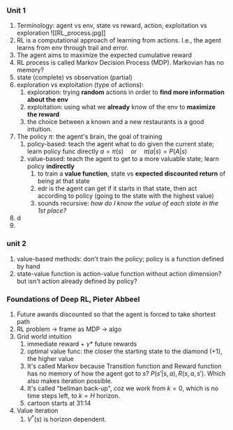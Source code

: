 ### Unit 1
1. Terminology: agent vs env, state vs reward, action, exploitation vs exploration
![[RL_process.jpg]]
2. RL is a computational approach of learning from actions. I.e., the agent learns from env through trail and error.
3. The agent aims to maximize the expected cumulative reward
4. RL process is called Markov Decision Process (MDP). Markovian has no memory?
5. state (complete) vs observation (partial)
6. exploration vs exploitation (type of actions): 
	1. exploration: trying **random** actions in order to **find more information about the env**
	2. exploitation: using what we **already** know of the env to **maximize the reward**
	3. the choice between a known and a new restaurants is a good intuition.
7. The policy $\pi$: the agent's brain, the goal of training
	1. policy-based: teach the agent what to do given the current state; learn policy func directly
			$a = \pi (s)\quad \mathrm{or} \quad \pi(a|s) = P(A|s)$
	2. value-based: teach the agent to get to a more valuable state; learn policy **indirectly**
		1. to train a **value function**, state vs **expected discounted return** of being at that state
		2. edr is the agent can get if it starts in that state, then act according to policy (going to the state with the highest value)
		3. sounds recursive: *how do I know the value of each state in the 1st place?*
8. d
9. 

### unit 2
1. value-based methods: don't train the policy; policy is a function defined by hand
2. state-value function is action-value function without action dimension? but isn't action already defined by policy?


### Foundations of Deep RL, Pieter Abbeel
1. Future awards discounted so that the agent is forced to take shortest path
2. RL problem $\rightarrow$ frame as MDP $\rightarrow$ algo
3. Grid world intuition
	1. immediate reward + $\gamma *$ future rewards
	2. optimal value func: the closer the starting state to the diamond (+1), the higher value
	3. It's called Markov because Transition function and Reward function has no memory of how the agent got to $s$? $P(s'|s, a), R(s, a, s')$. Which also makes iteration possible.
	4. It's called "bellman back-up", coz we work from $k=0$, which is no time steps left, to $k=H$ horizon.
	5. cartoon starts at 31:14
5. Value iteration
	1. $V^{*}(s)$ is horizon dependent. 